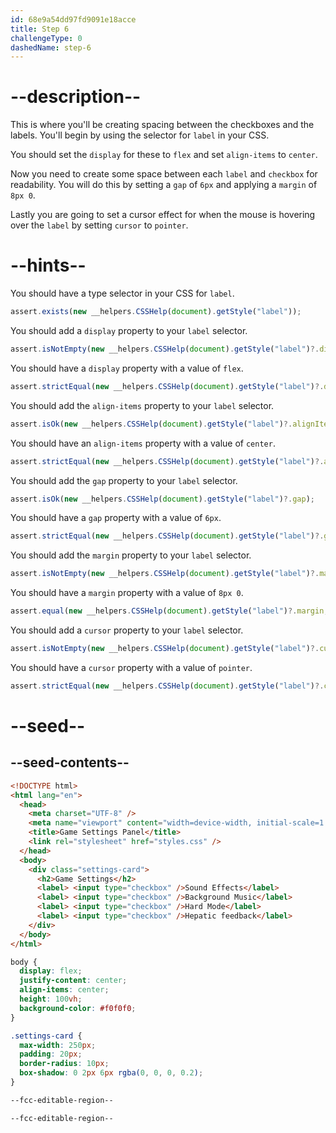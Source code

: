 ```yaml
---
id: 68e9a54dd97fd9091e18acce
title: Step 6
challengeType: 0
dashedName: step-6
---
```


# --description--

This is where you'll be creating spacing between the checkboxes and the labels. You'll begin by using the  selector for `label` in your CSS.

You should set the `display` for these to `flex` and set `align-items` to `center`.

Now you need to create some space between each `label` and `checkbox` for readability. You will do this by setting a `gap` of `6px` and applying a `margin` of `8px 0`.

Lastly you are going to set a cursor effect for when the mouse is hovering over the `label` by setting `cursor` to `pointer`.

# --hints--

You should have a type selector in your CSS for `label`.

```js
assert.exists(new __helpers.CSSHelp(document).getStyle("label"));
```

You should add a `display` property to your `label` selector.

```js
assert.isNotEmpty(new __helpers.CSSHelp(document).getStyle("label")?.display);
```

You should have a `display` property with a value of `flex`.

```js
assert.strictEqual(new __helpers.CSSHelp(document).getStyle("label")?.display, "flex");
```

You should add the `align-items` property to your `label` selector.

```js
assert.isOk(new __helpers.CSSHelp(document).getStyle("label")?.alignItems);
```

You should have an `align-items` property with a value of `center`.

```js
assert.strictEqual(new __helpers.CSSHelp(document).getStyle("label")?.alignItems, "center");
```

You should add the `gap` property to your `label` selector.

```js
assert.isOk(new __helpers.CSSHelp(document).getStyle("label")?.gap);
```

You should have a `gap` property with a value of `6px`.

```js
assert.strictEqual(new __helpers.CSSHelp(document).getStyle("label")?.gap, "6px");
```

You should add the `margin` property to your `label` selector.

```js
assert.isNotEmpty(new __helpers.CSSHelp(document).getStyle("label")?.margin);
```

You should have a `margin` property with a value of `8px 0`.

```js
assert.equal(new __helpers.CSSHelp(document).getStyle("label")?.margin, "8px 0px");
```

You should add a `cursor` property to your `label` selector.

```js
assert.isNotEmpty(new __helpers.CSSHelp(document).getStyle("label")?.cursor);
```

You should have a `cursor` property with a value of `pointer`.

```js
assert.strictEqual(new __helpers.CSSHelp(document).getStyle("label")?.cursor, "pointer");
```

# --seed--

## --seed-contents--

```html
<!DOCTYPE html>
<html lang="en">
  <head>
    <meta charset="UTF-8" />
    <meta name="viewport" content="width=device-width, initial-scale=1.0" />
    <title>Game Settings Panel</title>
    <link rel="stylesheet" href="styles.css" />
  </head>
  <body>
    <div class="settings-card">
      <h2>Game Settings</h2>
      <label> <input type="checkbox" />Sound Effects</label>
      <label> <input type="checkbox" />Background Music</label>
      <label> <input type="checkbox" />Hard Mode</label>
      <label> <input type="checkbox" />Hepatic feedback</label>
    </div>
  </body>
</html>
```

```css
body {
  display: flex;
  justify-content: center;
  align-items: center;
  height: 100vh;
  background-color: #f0f0f0;
}

.settings-card {
  max-width: 250px;
  padding: 20px;
  border-radius: 10px;
  box-shadow: 0 2px 6px rgba(0, 0, 0, 0.2);
}

--fcc-editable-region--

--fcc-editable-region--
```
